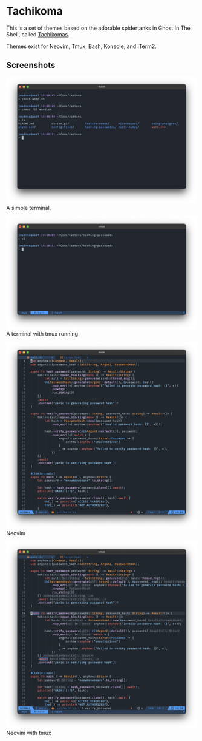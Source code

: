 # Tachikoma

This is a set of themes based on the adorable spidertanks in Ghost In The Shell, called [Tachikomas](https://ghostintheshell.fandom.com/wiki/Tachikoma).

Themes exist for Neovim, Tmux, Bash, Konsole, and iTerm2.

## Screenshots

![A terminal](screenshots/shell.png)
A simple terminal.

![A terminal with tmux running](screenshots/shellWtmux.png)
A terminal with tmux running

![Neovim](screenshots/nvim.png)
Neovim

![Neovim with tmux](screenshots/nvimWtmux.png)
Neovim with tmux

